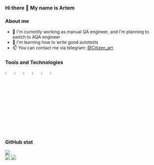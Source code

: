 ### Hi there 👋 My name is Artem

### About me


- 🔭 I'm currently working as manual QA engineer, and I'm planning to switch to AQA engineer
- 🌱 I'm learning how to write good autotests
- 📫 You can contact me via telegram: <a target="_blank" href="https://t.me/Citizen_art">@Citizen_art</a>

### Tools and Technologies

<p  align="left">
  <code><img width="5%" title="Pycharm" src="https://cdn.jsdelivr.net/gh/devicons/devicon@latest/icons/pycharm/pycharm-original.svg"></code>
  <code><img width="5%" title="Python" src="https://cdn.jsdelivr.net/gh/devicons/devicon@latest/icons/python/python-original.svg"></code>
  <code><img width="5%" title="Pytest" src="https://cdn.jsdelivr.net/gh/devicons/devicon@latest/icons/pytest/pytest-original-wordmark.svg"></code>
  <code><img width="5%" title="Selenium" src="https://cdn.jsdelivr.net/gh/devicons/devicon@latest/icons/selenium/selenium-original.svg"></code>
  <code><img width="5%" title="Jenkins" src="https://cdn.jsdelivr.net/gh/devicons/devicon@latest/icons/jenkins/jenkins-original.svg"></code>
  <code><img width="5%" title="PostgreSQL" src="https://cdn.jsdelivr.net/gh/devicons/devicon@latest/icons/postgresql/postgresql-original.svg"></code>
</p>

### GitHub stat

![](http://github-profile-summary-cards.vercel.app/api/cards/profile-details?username=ilichev-art&theme=github)
</br>
![](http://github-profile-summary-cards.vercel.app/api/cards/repos-per-language?username=ilichev_art&theme=github) ![](http://github-profile-summary-cards.vercel.app/api/cards/stats?username=ilichev_art&theme=github)
